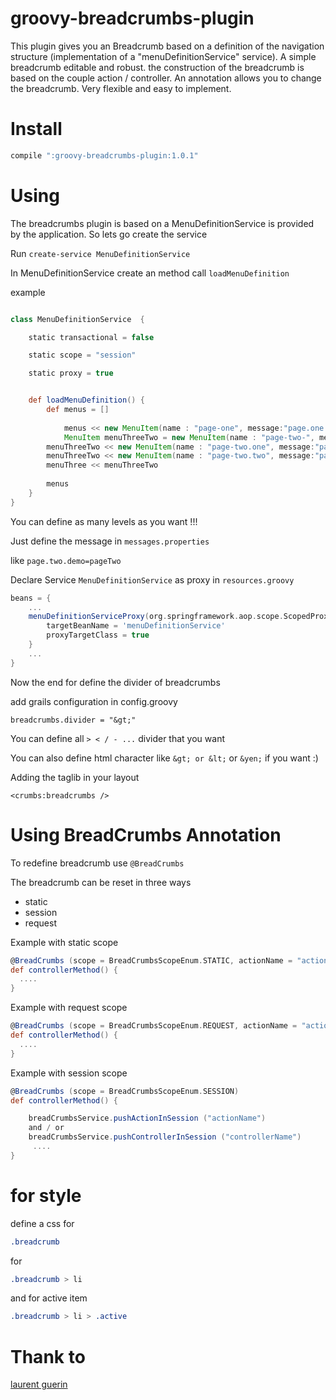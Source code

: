 groovy-breadcrumbs-plugin
=========================

This plugin gives you an Breadcrumb based on a definition of the navigation structure (implementation of a "menuDefinitionService" service).
A simple breadcrumb editable and robust.
the construction of the breadcrumb is based on the couple action / controller.
An annotation allows you to change the breadcrumb.
Very flexible and easy to implement.

Install
========================

```groovy
compile ":groovy-breadcrumbs-plugin:1.0.1"
```

Using
========================

The breadcrumbs plugin is based on a MenuDefinitionService is provided by the application. So lets go create the service

Run `create-service MenuDefinitionService`

In MenuDefinitionService create an method call `loadMenuDefinition`

example


```groovy

class MenuDefinitionService  {

	static transactional = false

	static scope = "session"

	static proxy = true


	def loadMenuDefinition() {
		def menus = []
	
	     	menus << new MenuItem(name : "page-one", message:"page.one.demo", controller: "BreadCrumbsDemo", action: "pageOne")c
	    	MenuItem menuThreeTwo = new MenuItem(name : "page-two-", message:"page.two.demo", controller: "BreadCrumbsDemo", action:"pageThreeTwo")
	  	menuThreeTwo << new MenuItem(name : "page-two.one", message:"page.two.one.demo", controller: "BreadCrumbsDemo", action:"pageThreeTwoOne")
	  	menuThreeTwo << new MenuItem(name : "page-two.two", message:"pagetwo.two.demo", controller: "BreadCrumbsDemo", action:"pageThreeTwoTwo")
	 	menuThree << menuThreeTwo
	  
	 	menus
	}
}

```

You can define as many levels as you want !!!

Just define the message in `messages.properties`

like `page.two.demo=pageTwo`

Declare Service `MenuDefinitionService` as proxy in `resources.groovy`

```groovy
beans = {
	...
	menuDefinitionServiceProxy(org.springframework.aop.scope.ScopedProxyFactoryBean) {
		targetBeanName = 'menuDefinitionService'
		proxyTargetClass = true
	}
	...
}
```

Now the end for define the divider of breadcrumbs

add grails configuration in config.groovy

```goovy
breadcrumbs.divider = "&gt;"
```

You can define all `> < / - ...` divider that you want

You can also define html character like `&gt; or &lt;` or `&yen;` if you want :)

Adding the taglib in your layout

```gsp
<crumbs:breadcrumbs />
```

Using BreadCrumbs Annotation
================================

To redefine breadcrumb use ``@BreadCrumbs``

The breadcrumb can be reset in three ways

* static
* session
* request

Example with static scope
```groovy
@BreadCrumbs (scope = BreadCrumbsScopeEnum.STATIC, actionName = "actionName", ControllerName = "ControllerName")
def controllerMethod() {
  ....
}
```

Example with request scope
```groovy
@BreadCrumbs (scope = BreadCrumbsScopeEnum.REQUEST, actionName = "actionName", ControllerName = "ControllerName")
def controllerMethod() {
  ....
}
```

Example with session scope
```groovy
@BreadCrumbs (scope = BreadCrumbsScopeEnum.SESSION)
def controllerMethod() {

	breadCrumbsService.pushActionInSession ("actionName")
	and / or
	breadCrumbsService.pushControllerInSession ("controllerName")
 	 ....
}
```

for style
=========================

define a css for

```css
.breadcrumb
```

for

```css
.breadcrumb > li
```

and for active item

```css
.breadcrumb > li > .active
```


Thank to
=========================

[laurent guerin ](https://github.com/lguerin?source=cc)
